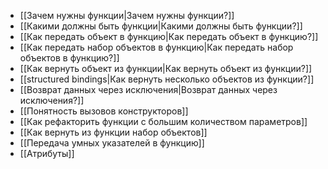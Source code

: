 - [[Зачем нужны функции|Зачем нужны функции?]]
- [[Какими должны быть функции|Какими должны быть функции?]]
- [[Как передать объект в функцию|Как передать объект в функцию?]]
- [[Как передать набор объектов в функцию|Как передать набор объектов в функцию?]]
- [[Как вернуть объект из функции|Как вернуть объект из функции?]]
- [[structured bindings|Как вернуть несколько объектов из функции?]]
- [[Возврат данных через исключения|Возврат данных через исключения?]]
- [[Понятность вызовов конструкторов]]
- [[Как рефакторить функции с большим количеством параметров]]
- [[Как вернуть из функции набор объектов]]
- [[Передача умных указателей в функцию]]
- [[Атрибуты]]